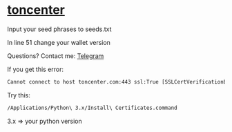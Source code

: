 # [toncenter](https://t.me/tonapibot)

Input your seed phrases to seeds.txt

In line 51 change your wallet version

Questions? Contact me: [Telegram](https://t.me/TheAnotherOneUsername)

If you get this error:

```bash
Cannot connect to host toncenter.com:443 ssl:True [SSLCertVerificationError: (1, '[SSL: CERTIFICATE_VERIFY_FAILED] certificate verify failed: unable to get local issuer certificate (_ssl.c:1077)')]
```

Try this:
```bash
/Applications/Python\ 3.x/Install\ Certificates.command
```
3.x => your python version
